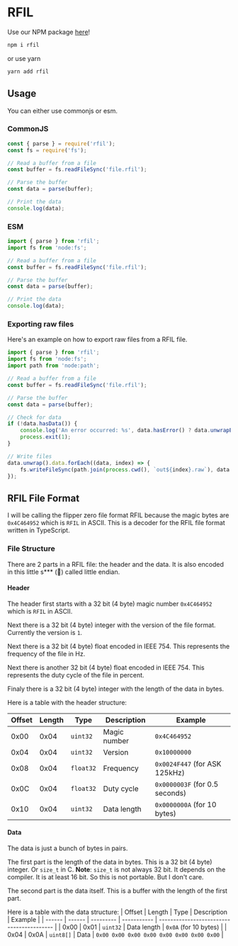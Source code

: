# RFIL

Use our NPM package [here](https://www.npmjs.com/package/rfil)!
```bash
npm i rfil
```

or use yarn
```bash
yarn add rfil
```

## Usage

You can either use commonjs or esm.

### CommonJS

```js
const { parse } = require('rfil');
const fs = require('fs');

// Read a buffer from a file
const buffer = fs.readFileSync('file.rfil');

// Parse the buffer
const data = parse(buffer);

// Print the data
console.log(data);
```

### ESM

```js
import { parse } from 'rfil';
import fs from 'node:fs';

// Read a buffer from a file
const buffer = fs.readFileSync('file.rfil');

// Parse the buffer
const data = parse(buffer);

// Print the data
console.log(data);
```

### Exporting raw files

Here's an example on how to export raw files from a RFIL file.

```js
import { parse } from 'rfil';
import fs from 'node:fs';
import path from 'node:path';

// Read a buffer from a file
const buffer = fs.readFileSync('file.rfil');

// Parse the buffer
const data = parse(buffer);

// Check for data
if (!data.hasData()) {
    console.log('An error occurred: %s', data.hasError() ? data.unwrapError() : '[Unknown error]');
    process.exit(1);
}

// Write files
data.unwrap().data.forEach((data, index) => {
    fs.writeFileSync(path.join(process.cwd(), `out${index}.raw`), data.data);
});
```


## RFIL File Format

I will be calling the flipper zero file format RFIL because the magic bytes are `0x4C464952` which is `RFIL` in ASCII. This is a decoder for the RFIL file format written in TypeScript.

### File Structure

There are 2 parts in a RFIL file: the header and the data. It is also encoded in this little s*** (💩) called little endian.

#### Header

The header first starts with a 32 bit (4 byte) magic number `0x4C464952` which is `RFIL` in ASCII.

Next there is a 32 bit (4 byte) integer with the version of the file format. Currently the version is `1`.

Next there is a 32 bit (4 byte) float encoded in IEEE 754. This represents the frequency of the file in Hz.

Next there is another 32 bit (4 byte) float encoded in IEEE 754. This represents the duty cycle of the file in percent.

Finaly there is a 32 bit (4 byte) integer with the length of the data in bytes.

Here is a table with the header structure:

| Offset | Length | Type      | Description  | Example                        |
| ------ | ------ | --------- | ------------ | ------------------------------ |
| 0x00   | 0x04   | `uint32`  | Magic number | `0x4C464952`                   |
| 0x04   | 0x04   | `uint32`  | Version      | `0x10000000`                   |
| 0x08   | 0x04   | `float32` | Frequency    | `0x0024F447` (for ASK 125kHz)  |
| 0x0C   | 0x04   | `float32` | Duty cycle   | `0x0000003F` (for 0.5 seconds) |
| 0x10   | 0x04   | `uint32`  | Data length  | `0x0000000A` (for 10 bytes)    |

#### Data

The data is just a bunch of bytes in pairs.

The first part is the length of the data in bytes. This is a 32 bit (4 byte) integer. Or `size_t` in C. **Note**: `size_t` is not always 32 bit. It depends on the compiler. It is at least 16 bit. So this is not portable. But I don't care.

The second part is the data itself. This is a buffer with the length of the first part.

Here is a table with the data structure:
| Offset | Length | Type      | Description | Example                                   |
| ------ | ------ | --------- | ----------- | ----------------------------------------- |
| 0x00   | 0x01   | `uint32`  | Data length | `0x0A` (for 10 bytes)                     |
| 0x04   | 0x0A   | `uint8[]` | Data        | `0x00 0x00 0x00 0x00 0x00 0x00 0x00 0x00` |

